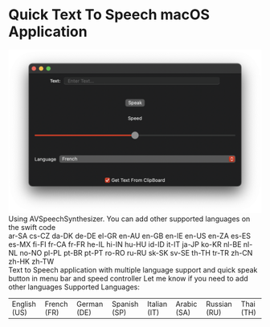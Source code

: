 # Quick Text To Speech macOS Application

![Screenshot](Screenshot.png)
Using AVSpeechSynthesizer. You can add other supported languages on the swift code<br>
ar-SA
cs-CZ
da-DK
de-DE
el-GR
en-AU
en-GB
en-IE
en-US
en-ZA
es-ES
es-MX
fi-FI
fr-CA
fr-FR
he-IL
hi-IN
hu-HU
id-ID
it-IT
ja-JP
ko-KR
nl-BE
nl-NL
no-NO
pl-PL
pt-BR
pt-PT
ro-RO
ru-RU
sk-SK
sv-SE
th-TH
tr-TR
zh-CN
zh-HK
zh-TW
<br>
Text to Speech application with multiple language support and quick speak button in menu bar and speed controller
Let me know if you need to add other languages
Supported Languages:
<table>
<td>English (US)
<td>French (FR)
<td>German (DE)
<td>Spanish (SP)
<td>Italian (IT)
<td>Arabic (SA)
<td>Russian (RU)
<td>Thai (TH)
